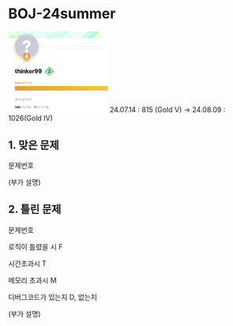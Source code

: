 # BOJ-24summer
<img src="https://raw.githubusercontent.com/kitsune03k/BOJ-24summer/main/Gold4.png" width="40%" height="40%">
24.07.14 : 815 (Gold V) -> 24.08.09 : 1026(Gold IV)

## 1. 맞은 문제

문제번호

(부가 설명)

## 2. 틀린 문제

문제번호

로직이 틀렸을 시 F

시간초과시 T

메모리 초과시 M

디버그코드가 있는지 D, 없는지

(부가 설명)
